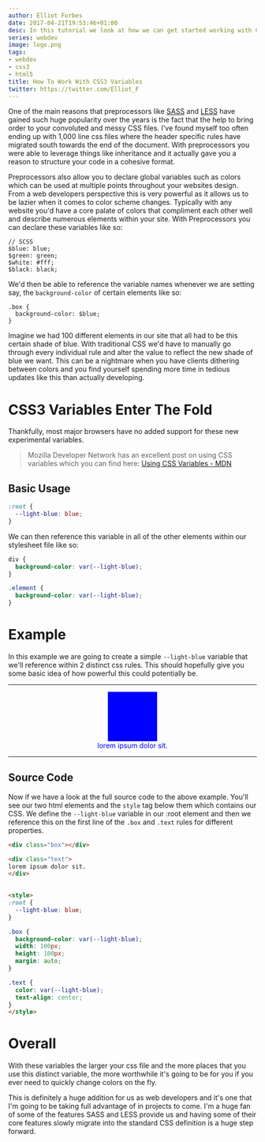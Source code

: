 ```yaml
---
author: Elliot Forbes
date: 2017-04-21T19:53:46+01:00
desc: In this tutorial we look at how we can get started working with CSS3 variables
series: webdev
image: logo.png
tags:
- webdev
- css3
- html5
title: How To Work With CSS3 Variables
twitter: https://twitter.com/Elliot_F
---
```


One of the main reasons that preprocessors like [SASS](http://sass-lang.com/) and [LESS](http://lesscss.org/) have gained such huge popularity over the years is the fact that the help to bring order to your convoluted and messy CSS files. I've found myself too often ending up with 1,000 line css files where the header specific rules have migrated south towards the end of the document. With preprocessors you were able to leverage things like inheritance and it actually gave you a reason to structure your code in a cohesive format.

Preprocessors also allow you to declare global variables such as colors which can be used at multiple points throughout your websites design. From a web developers perspective this is very powerful as it allows us to be lazier when it comes to color scheme changes. Typically with any website you'd have a core palate of colors that compliment each other well and describe numerous elements within your site. With Preprocessors you can declare these variables like so:

```less
// SCSS
$blue: blue;
$green: green;
$white: #fff;
$black: black;
```

We'd then be able to reference the variable names whenever we are setting say, the `background-color` of certain elements like so:

```less
.box {
  background-color: $blue;
}
```

Imagine we had 100 different elements in our site that all had to be this certain shade of blue. With traditional CSS we'd have to manually go through every individual rule and alter the value to reflect the new shade of blue we want. This can be a nightmare when you have clients dithering between colors and you find yourself spending more time in tedious updates like this than actually developing.

# CSS3 Variables Enter The Fold

Thankfully, most major browsers have no added support for these new experimental variables. 

> Mozilla Developer Network has an excellent post on using CSS variables which you can find here: [Using CSS Variables - MDN](https://developer.mozilla.org/en-US/docs/Web/CSS/Using_CSS_variables#Browser_compatibility)

## Basic Usage

```css
:root {
  --light-blue: blue;
}  
```

We can then reference this variable in all of the other elements within our stylesheet file like so:

```css
div {
  background-color: var(--light-blue);
}

.element {
  background-color: var(--light-blue);
}
```

# Example

In this example we are going to create a simple `--light-blue` variable that we'll reference within 2 distinct css rules. This should hopefully give you some basic idea of how powerful this could potentially be.

---------------------

<div class="box"></div>

<div class="text">
lorem ipsum dolor sit.
</div>

---------------------    

<style>
:root {
  --light-blue: blue;
}

.box {
  background-color: var(--light-blue);
  width: 100px;
  height: 100px;
  margin: auto;
}

.text {
  color: var(--light-blue);
  text-align: center;
}
</style>

## Source Code

Now if we have a look at the full source code to the above example. You'll see our two html elements and the `style` tag below them which contains our CSS. We define the `--light-blue` variable in our :root element and then we reference this on the first line of the `.box` and `.text` rules for different properties.

```html
<div class="box"></div>

<div class="text">
lorem ipsum dolor sit.
</div>
    

<style>
:root {
  --light-blue: blue;
}

.box {
  background-color: var(--light-blue);
  width: 100px;
  height: 100px;
  margin: auto;
}

.text {
  color: var(--light-blue);
  text-align: center;
}
</style>
```

# Overall

With these variables the larger your css file and the more places that you use this distinct variable, the more worthwhile it's going to be for you if you ever need to quickly change colors on the fly.

This is definitely a huge addition for us as web developers and it's one that I'm going to be taking full advantage of in projects to come. I'm a huge fan of some of the features SASS and LESS provide us and having some of their core features slowly migrate into the standard CSS definition is a huge step forward. 
